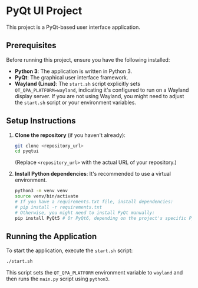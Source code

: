 # PyQt UI Project

This project is a PyQt-based user interface application.

## Prerequisites

Before running this project, ensure you have the following installed:

*   **Python 3**: The application is written in Python 3.
*   **PyQt**: The graphical user interface framework.
*   **Wayland (Linux)**: The `start.sh` script explicitly sets `QT_QPA_PLATFORM=wayland`, indicating it's configured to run on a Wayland display server. If you are not using Wayland, you might need to adjust the `start.sh` script or your environment variables.

## Setup Instructions

1.  **Clone the repository** (if you haven't already):
    ```bash
    git clone <repository_url>
    cd pyqtui
    ```
    (Replace `<repository_url>` with the actual URL of your repository.)

2.  **Install Python dependencies**:
    It's recommended to use a virtual environment.
    ```bash
    python3 -m venv venv
    source venv/bin/activate
    # If you have a requirements.txt file, install dependencies:
    # pip install -r requirements.txt
    # Otherwise, you might need to install PyQt manually:
    pip install PyQt5 # Or PyQt6, depending on the project's specific PyQt version
    ```

## Running the Application

To start the application, execute the `start.sh` script:

```bash
./start.sh
```

This script sets the `QT_QPA_PLATFORM` environment variable to `wayland` and then runs the `main.py` script using `python3`.

